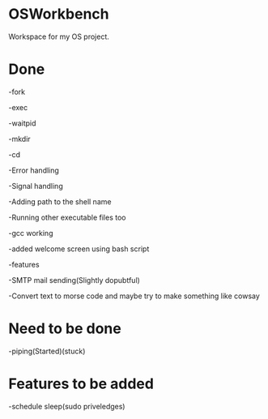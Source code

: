 # OSWorkbench
Workspace for my OS project.

# Done
-fork


-exec


-waitpid


-mkdir


-cd


-Error handling 


-Signal handling


-Adding path to the shell name 


-Running other executable files too


-gcc working


-added welcome screen using bash script


-features


-SMTP mail sending(Slightly dopubtful)


-Convert text to morse code and maybe try to make something like cowsay


# Need to be done 

-piping(Started)(stuck)




# Features to be added 


-schedule sleep(sudo priveledges)



